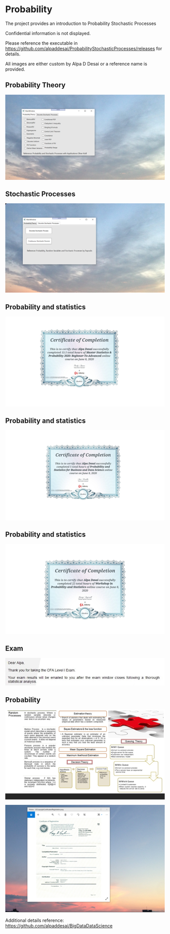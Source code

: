 # Probability 

The project provides an introduction to Probability Stochastic Processes

Confidential information is not displayed.

Please reference the executable in https://github.com/alpaddesai/ProbabilityStochasticProcesses/releases for details.

All images are either custom by Alpa D Desai or a reference name is provided.

## Probability Theory 
![image](ProbabilityTheory.png)

## Stochastic Processes
![image](StochasticProcess.png)

## Probability and statistics
![image](ProbabilityCertificateI.jpg)

## Probability and statistics
![image](ProbabilityCertificateII.jpg)

## Probability and statistics
![image](ProbabilityCertificateIII.jpg)

## Exam
![image](CFAExam.jpg)

## Probability
![image](Probability.jpg)

![image](USCopyrightCertificate.png)

Additional details reference: https://github.com/alpaddesai/BigDataDataScience
